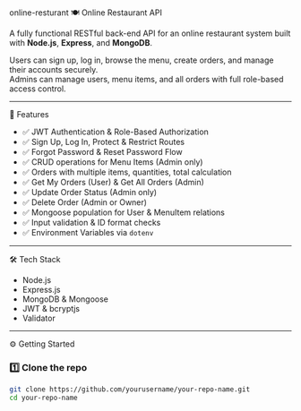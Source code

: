 online-resturant
  🍽️ Online Restaurant API

A fully functional RESTful back-end API for an online restaurant system built with **Node.js**, **Express**, and **MongoDB**.

Users can sign up, log in, browse the menu, create orders, and manage their accounts securely.  
Admins can manage users, menu items, and all orders with full role-based access control.

---

 🚀 Features

- ✅ JWT Authentication & Role-Based Authorization
- ✅ Sign Up, Log In, Protect & Restrict Routes
- ✅ Forgot Password & Reset Password Flow
- ✅ CRUD operations for Menu Items (Admin only)
- ✅ Orders with multiple items, quantities, total calculation
- ✅ Get My Orders (User) & Get All Orders (Admin)
- ✅ Update Order Status (Admin only)
- ✅ Delete Order (Admin or Owner)
- ✅ Mongoose population for User & MenuItem relations
- ✅ Input validation & ID format checks
- ✅ Environment Variables via `dotenv`

---

🛠️ Tech Stack

- Node.js
- Express.js
- MongoDB & Mongoose
- JWT & bcryptjs
- Validator

---

⚙️ Getting Started

### 1️⃣ Clone the repo

```bash
git clone https://github.com/yourusername/your-repo-name.git
cd your-repo-name

